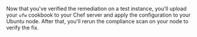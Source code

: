Now that you've verified the remediation on a test instance, you'll upload your `ufw` cookbook to your Chef server and apply the configuration to your Ubuntu node. After that, you'll rerun the compliance scan on your node to verify the fix.
